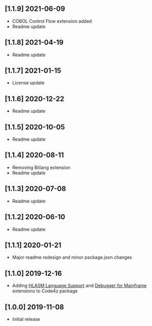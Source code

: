 ## [1.1.9] 2021-06-09

- COBOL Control Flow extension added
- Readme update

## [1.1.8] 2021-04-19

- Readme update

## [1.1.7] 2021-01-15

- License update

## [1.1.6] 2020-12-22

- Readme update

## [1.1.5] 2020-10-05

- Readme update

## [1.1.4] 2020-08-11

- Removing Bitlang extension
- Readme update

## [1.1.3] 2020-07-08

- Readme update

## [1.1.2] 2020-06-10

- Readme update

## [1.1.1] 2020-01-21

- Major readme redesign and minor package.json changes

## [1.1.0] 2019-12-16

- Adding [HLASM Language Support](https://marketplace.visualstudio.com/items?itemName=broadcomMFD.hlasm-language-support)  and [Debugger for Mainframe](https://marketplace.visualstudio.com/items?itemName=broadcomMFD.debugger-for-mainframe) extensions to Code4z package

## [1.0.0] 2019-11-08

- Initial release
